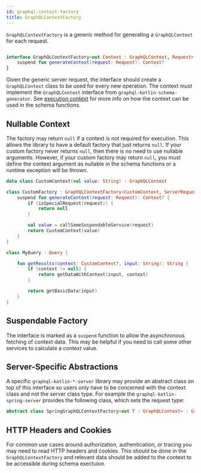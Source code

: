 ```yaml
---
id: graphql-context-factory
title: GraphQLContextFactory
---
```


`GraphQLContextFactory` is a generic method for generating a `GraphQLContext` for each request.

```kotlin

interface GraphQLContextFactory<out Context : GraphQLContext, Request> {
    suspend fun generateContext(request: Request): Context?
}

```

Given the generic server request, the interface should create a `GraphQLContext` class to be used for every new operation.
The context must implement the `GraphQLContext` interface from `graphql-kotlin-schema-generator`.
See [execution context](../schema-generator/execution/contextual-data.md) for more info on how the context can be used in the schema functions.

## Nullable Context

The factory may return `null` if a context is not required for execution. This allows the library to have a default factory that just returns `null`.
If your custom factory never returns `null`, then there is no need to use nullable arguments.
However, if your custom factory may return `null`, you must define the context argument as nullable in the schema functions or a runtime exception will be thrown.

```kotlin
data class CustomContext(val value: String) : GraphQLContext

class CustomFactory : GraphQLContextFactory<CustomContext, ServerRequest> {
    suspend fun generateContext(request: Request): Context? {
        if (isSpecialRequest(request)) {
            return null
        }

        val value = callSomeSuspendableService(request)
        return CustomContext(value)
    }
}

class MyQuery : Query {

    fun getResults(context: CustomContext?, input: String): String {
        if (context != null) {
            return getDataWithContext(input, context)
        }

        return getBasicData(input)
    }
}
```

## Suspendable Factory
The interface is marked as a `suspend` function to allow the asynchronous fetching of context data.
This may be helpful if you need to call some other services to calculate a context value.

## Server-Specific Abstractions

A specific `graphql-kotlin-*-server` library may provide an abstract class on top of this interface so users only have to be concerned with the context class and not the server class type.
For example the `graphql-kotlin-spring-server` provides the following class, which sets the request type:

```kotlin
abstract class SpringGraphQLContextFactory<out T : GraphQLContext> : GraphQLContextFactory<T, ServerRequest>
```

## HTTP Headers and Cookies

For common use cases around authorization, authentication, or tracing you may need to read HTTP headers and cookies.
This should be done in the `GraphQLContextFactory` and relevant data should be added to the context to be accessible during schema exectuion.
